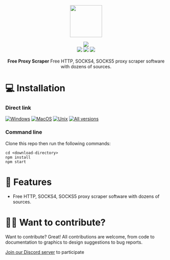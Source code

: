 <p align="center">
  <a href="https://proxifly.dev/tools/proxy-scraper">
    <img src="https://cdn.itwcreativeworks.com/assets/proxifly/images/logo/proxifly-brandmark-black-x.svg" width="100px">
  </a>
</p>

<p align="center">
  <img src="https://img.shields.io/github/package-json/v/itw-creative-works/node-powertools.svg">
  <br>
  <img src="https://img.shields.io/npm/dm/node-powertools.svg">
  <img src="https://img.shields.io/website/https/itwcreativeworks.com.svg">
  <img src="https://img.shields.io/github/contributors/itw-creative-works/node-powertools.svg">
  <br>
  <br>
  <strong>Free Proxy Scraper</strong> Free HTTP, SOCKS4, SOCKS5 proxy scraper software with dozens of sources.
</p>

# 💻 Installation
### Direct link
[![Windows](https://img.shields.io/badge/-Windows_x64-blue.svg?style=for-the-badge&logo=windows)](https://proxifly.dev/download?download=windows)
[![MacOS](https://img.shields.io/badge/-MacOS-lightblue.svg?style=for-the-badge&logo=apple)](https://proxifly.dev/download?download=macos)
[![Unix](https://img.shields.io/badge/-Linux/BSD-red.svg?style=for-the-badge&logo=linux)](https://proxifly.dev/download?download=linux)
[![All versions](https://img.shields.io/badge/-All_Versions-lightgrey.svg?style=for-the-badge)](https://proxifly.dev/download?download=null)

### Command line
Clone this repo then run the following commands:
```shell
cd <download-directory>
npm install
npm start
```

# 🎉 Features
- Free HTTP, SOCKS4, SOCKS5 proxy scraper software with dozens of sources.

# 🙋‍♂️ Want to contribute?
Want to contribute? Great! All contributions are welcome, from code to documentation to graphics to design suggestions to bug reports.

[Join our Discord server](https://proxifly.dev/discord) to participate
